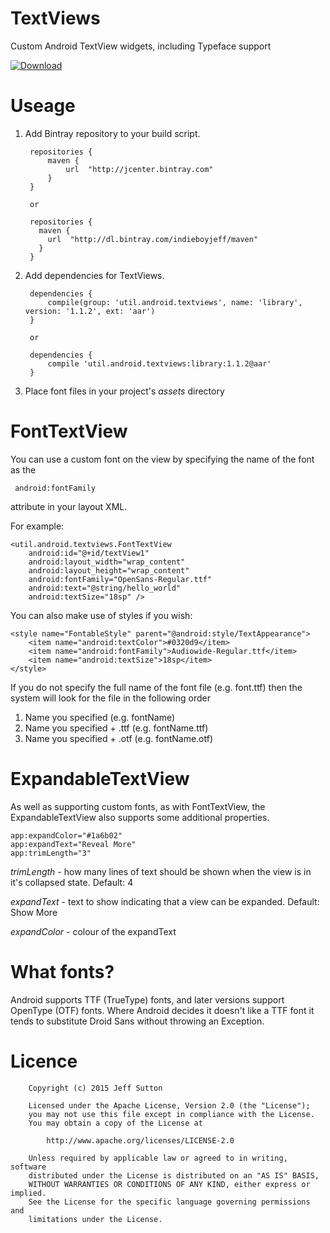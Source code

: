 TextViews
===================================
Custom Android TextView widgets, including Typeface support

[ ![Download](https://api.bintray.com/packages/indieboyjeff/maven/textviews/images/download.svg) ](https://bintray.com/indieboyjeff/maven/textviews/_latestVersion)



Useage
===================================

1. Add Bintray repository to your build script.

        repositories {
            maven {
                url  "http://jcenter.bintray.com" 
            }
        }
        
        or
        
        repositories {
          maven {
            url  "http://dl.bintray.com/indieboyjeff/maven" 
          }
        }
    
2. Add dependencies for TextViews.
        
        dependencies {
            compile(group: 'util.android.textviews', name: 'library', version: '1.1.2', ext: 'aar')
        }
        
        or
        
        dependencies {
            compile 'util.android.textviews:library:1.1.2@aar'
        }

3. Place font files in your project's _assets_ directory

FontTextView
============

You can use a custom font on the view by specifying the name of the font as the

     android:fontFamily
        
attribute in your layout XML.

For example:

    <util.android.textviews.FontTextView
        android:id="@+id/textView1"
        android:layout_width="wrap_content"
        android:layout_height="wrap_content"
        android:fontFamily="OpenSans-Regular.ttf"
        android:text="@string/hello_world"
        android:textSize="18sp" />


You can also make use of styles if you wish:

    <style name="FontableStyle" parent="@android:style/TextAppearance">
        <item name="android:textColor">#0320d9</item>
        <item name="android:fontFamily">Audiowide-Regular.ttf</item>
        <item name="android:textSize">18sp</item>
    </style>


If you do not specify the full name of the font file (e.g. font.ttf) then the system will look for the file in the following order
 
 1. Name you specified (e.g. fontName)
 2. Name you specified + .ttf (e.g. fontName.ttf)
 3. Name you specified + .otf (e.g. fontName.otf)


ExpandableTextView
==================

As well as supporting custom fonts, as with FontTextView, the ExpandableTextView also supports some additional properties.

    app:expandColor="#1a6b02"
    app:expandText="Reveal More"
    app:trimLength="3" 
    
*trimLength* - how many lines of text should be shown when the view is in it's collapsed state. Default: 4

*expandText* - text to show indicating that a view can be expanded. Default: Show More

*expandColor* - colour of the expandText


What fonts?
===================================
Android supports TTF (TrueType) fonts, and later versions support OpenType (OTF) fonts.
Where Android decides it doesn't like a TTF font it tends to substitute Droid Sans without throwing an Exception.

Licence
===================================
        
        Copyright (c) 2015 Jeff Sutton
        
        Licensed under the Apache License, Version 2.0 (the "License");
        you may not use this file except in compliance with the License.
        You may obtain a copy of the License at
        
            http://www.apache.org/licenses/LICENSE-2.0
        
        Unless required by applicable law or agreed to in writing, software
        distributed under the License is distributed on an "AS IS" BASIS,
        WITHOUT WARRANTIES OR CONDITIONS OF ANY KIND, either express or implied.
        See the License for the specific language governing permissions and
        limitations under the License.
<br/> 
